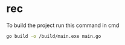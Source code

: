 # rec
 To build the project run this command in cmd
 ```bash 
 go build -o /build/main.exe main.go
 ```